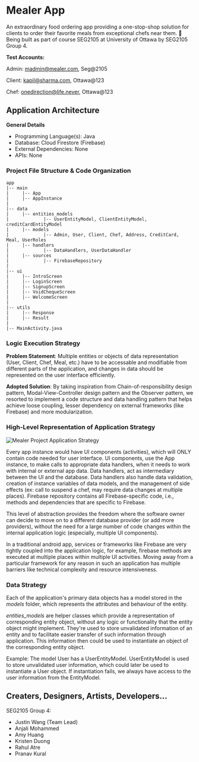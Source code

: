 # Mealer App

An extraordinary food ordering app providing a one-stop-shop solution for clients to order their favorite meals from exceptional chefs near them. 🌯
Being built as part of course SEG2105 at University of Ottawa by SEG2105 Group 4.

**Test Accounts:**

Admin: madmin@mealer.com, Seg@2105

Client: kapil@sharma.com, Ottawa@123

Chef: onedirection@life.never, Ottawa@123

## Application Architecture

**General Details**

- Programming Language(s): Java
- Database: Cloud Firestore (Firebase)
- External Dependencies: None
- APIs: None

### Project File Structure & Code Organization

    app
    |-- main
    |     |-- App
    |     |-- AppInstance
    |
    |-- data
    |     |-- entities_models
    |             |-- UserEntityModel, ClientEntityModel, creditCardEntityModel
    |     |-- models
    |             |-- Admin, User, Client, Chef, Address, CreditCard, Meal, UserRoles
    |     |-- handlers
    |             |-- DataHandlers, UserDataHandler
    |     |-- sources
    |             |-- FirebaseRepository
    |
    |-- ui
    |     |-- IntroScreen
    |     |-- LoginScreen
    |     |-- SignupScreen
    |     |-- VoidChequeScreen
    |     |-- WelcomeScreen
    |
    |-- utils
    |     |-- Response
    |     |-- Result
    |
    |-- MainActivity.java

### Logic Execution Strategy

**Problem Statement**: Multiple entities or objects of data representation (User, Client, Chef, Meal, etc.) have to be accessable and modifiable from different parts of the application, and changes in data should be represented on the user interface efficiently.

**Adopted Solution**: By taking inspiration from Chain-of-responsibility design pattern, Modal-View-Controller design pattern and the Observer pattern, we resorted to implement a code structure and data handling pattern that helps achieve loose coupling, lesser dependency on external frameworks (like Firebase) and more modularization.

### High-Level Representation of Application Strategy

![Mealer Project Application Strategy](https://docs.google.com/drawings/d/e/2PACX-1vSjb7Dh6yt7NINm1oyG4JZqcJKNNaZ4Ek4Mgypyj7lVFRqYiH1aKTMrRxHELmo_hCV3tgwwdJrA8GKf/pub?w=1440&h=1080)

Every app instance would have UI components (activities), which will ONLY contain code needed for user interface. UI components, use the App instance, to make calls to appropriate data handlers, when it needs to work with internal or external app data. Data handlers, act as intermediary between the UI and the database. Data handlers also handle data validation, creation of instance variables of data models, and the management of side effects (ex: call to suspend a chef, may require data changes at multiple places). Firebase repository contains all Firebase-specific code, i.e., methods and dependencies that are specific to Firebase.

This level of abstraction provides the freedom where the software owner can decide to move on to a different database provider (or add more providers), without the need for a large number of code changes within the internal application logic (especially, multiple UI components).

In a traditional android app, services or frameworks like Firebase are very tightly coupled into the application logic, for example, firebase methods are executed at multiple places within multiple UI activities. Moving away from a particular framework for any reason in such an application has multiple barriers like technical complexity and resource intensiveness.

### Data Strategy

Each of the application's primary data objects has a model stored in the _models_ folder, which represents the attributes and behaviour of the entity.

_entities_models_ are helper classes which provide a representation of corresponding entity object, without any logic or functionality that the entity object might implement. They're used to store unvalidated information of an entity and to facilitate easier transfer of such information through application. This information then could be used to instantiate an object of the corresponding entity object.

Example: The model User has a UserEntityModel. UserEntityModel is used to store unvalidated user information, which could later be used to instantiate a User object. If instantiation fails, we always have access to the user information from the EntityModel.


## Creaters, Designers, Artists, Developers...

SEG2105 Group 4:

- Justin Wang (Team Lead)
- Anjali Mohammed
- Amy Huang
- Kristen Duong
- Rahul Atre
- Pranav Kural
